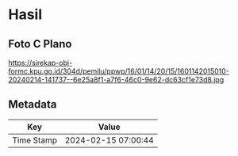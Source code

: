 # Hasil

## Foto C Plano

https://sirekap-obj-formc.kpu.go.id/304d/pemilu/ppwp/16/01/14/20/15/1601142015010-20240214-141737--6e25a8f1-a7f6-46c0-9e62-dc63cf1e73d8.jpg


## Metadata

| Key        | Value               |
| ---------- | ------------------- |
| Time Stamp | 2024-02-15 07:00:44 |



